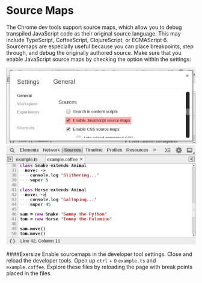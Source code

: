 Source Maps
===========

The Chrome dev tools support source maps, which allow you to debug transpiled JavaScript code as their original source language. This may include TypeScript, CoffeeScript, ClojureScript, or ECMAScript 6. Sourcemaps are especially useful because you can place breakpoints, step through, and debug the originally authored source. Make sure that you enable JavaScript source maps by checking the option within the settings:

<img src="../sources/maps.png"/>

<img src="../sources/coffee-map.png"/>


####Exersize
Enable sourcemaps in the developer tool settings. Close and reload the developer tools. Open up `ctrl` + `O` `example.ts` and `example.coffee`. Explore these files by reloading the page with break points placed in the files. 
<script src="example.js"></script>
<script src="ts-example.js"></script>